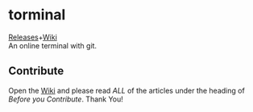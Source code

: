 # torminal
<a href="https://github.com/card100/torminal/releases">Releases</a>+<a href="https://github.com/card100/wiki">Wiki</a>
<br>
An online terminal with git.

## Contribute
Open the <a href="https://github.com/card100/wiki">Wiki</a> and please read <i>ALL</i> of the articles under the heading of <i>Before you Contribute</i>.  Thank You!
